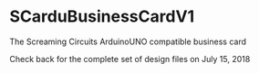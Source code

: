 # SCarduBusinessCardV1
The Screaming Circuits ArduinoUNO compatible business card

Check back for the complete set of design files on July 15, 2018
